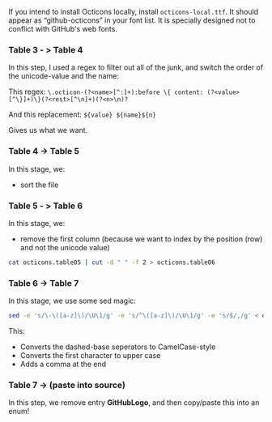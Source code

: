 If you intend to install Octicons locally, install `octicons-local.ttf`. It should appear as “github-octicons” in your font list. It is specially designed not to conflict with GitHub's web fonts.

### Table 3 - > Table 4

In this step, I used a regex to filter out all of the junk, and switch the order of the unicode-value and the name:

This regex:
```\.octicon-(?<name>[^:]+):before \{ content: (?<value>[^\}]+)\}(?<rest>[^\n]+)(?<n>\n)?```

And this replacement:
```${value} ${name}${n}```

Gives us what we want. 

### Table 4 -> Table 5

In this stage, we:

* sort the file


### Table 5 - > Table 6

In this stage, we:

* remove the first column (because we want to index by the position (row) and not the unicode value)

```bash
cat octicons.table05 | cut -d " " -f 2 > octicons.table06
```

### Table 6 -> Table 7

In this stage, we use some sed magic:

```bash
sed -e 's/\-\([a-z]\)/\U\1/g' -e 's/^\([a-z]\)/\U\1/g' -e 's/$/,/g' < octicons.table06 > octicons.table07
```

This:
* Converts the dashed-base seperators to CamelCase-style
* Converts the first character to upper case
* Adds a comma at the end


### Table 7 -> (paste into source)

In this step, we remove entry **GitHubLogo**, and then copy/paste this into an enum!
